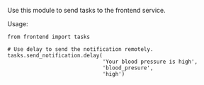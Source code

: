 Use this module to send tasks to the frontend service.

Usage:
```
from frontend import tasks

# Use delay to send the notification remotely.
tasks.send_notification.delay(
                              'Your blood pressure is high', 
                              'blood_presure',
                              'high')
```
